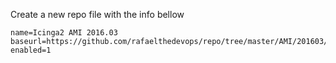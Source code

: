 
Create a new repo file with the info bellow 
```[icinga2ami]
name=Icinga2 AMI 2016.03
baseurl=https://github.com/rafaelthedevops/repo/tree/master/AMI/201603/$basearch
enabled=1
```
